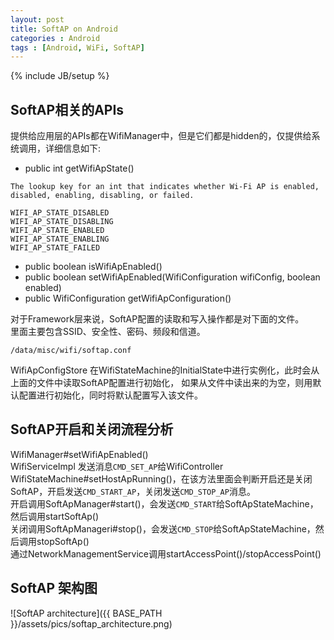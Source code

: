 ```yaml
---
layout: post
title: SoftAP on Android
categories : Android
tags : [Android, WiFi, SoftAP]
---
```

{% include JB/setup %}

SoftAP相关的APIs
---

提供给应用层的APIs都在WifiManager中，但是它们都是hidden的，仅提供给系统调用，详细信息如下:    
* public int getWifiApState()    

```
The lookup key for an int that indicates whether Wi-Fi AP is enabled,
disabled, enabling, disabling, or failed.

WIFI_AP_STATE_DISABLED
WIFI_AP_STATE_DISABLING
WIFI_AP_STATE_ENABLED
WIFI_AP_STATE_ENABLING
WIFI_AP_STATE_FAILED
```

* public boolean isWifiApEnabled()
* public boolean setWifiApEnabled(WifiConfiguration wifiConfig, boolean enabled)
* public WifiConfiguration getWifiApConfiguration()

对于Framework层来说，SoftAP配置的读取和写入操作都是对下面的文件。    
里面主要包含SSID、安全性、密码、频段和信道。    

```
/data/misc/wifi/softap.conf
```

WifiApConfigStore 在WifiStateMachine的InitialState中进行实例化，此时会从上面的文件中读取SoftAP配置进行初始化，
如果从文件中读出来的为空，则用默认配置进行初始化，同时将默认配置写入该文件。

SoftAP开启和关闭流程分析
---

WifiManager#setWifiApEnabled()    
WifiServiceImpl 发送消息`CMD_SET_AP`给WifiController    
WifiStateMachine#setHostApRunning()，在该方法里面会判断开启还是关闭SoftAP，开启发送`CMD_START_AP`，关闭发送`CMD_STOP_AP`消息。    
开启调用SoftApManager#start()，会发送`CMD_START`给SoftApStateMachine，然后调用startSoftAp()    
关闭调用SoftApManageri#stop()，会发送`CMD_STOP`给SoftApStateMachine，然后调用stopSoftAp()    
通过NetworkManagementService调用startAccessPoint()/stopAccessPoint()    

SoftAP 架构图
---

![SoftAP architecture]({{ BASE_PATH }}/assets/pics/softap_architecture.png)


